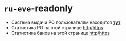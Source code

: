 # `ru-eve`-readonly
* Система выдачи РО пользователям находится [**тут**](https://github.com/nikitasius/jRO-phpbb)
* Статистика РО на этой странице [http](http://ru-eve.com/tools/showreadonly.html)/[https](https://ru-eve.com/tools/showreadonly.html)
* Статистика банов на этой странице [http](http://ru-eve.com/tools/showbanlist.html)/[https](https://ru-eve.com/tools/showbanlist.html)
